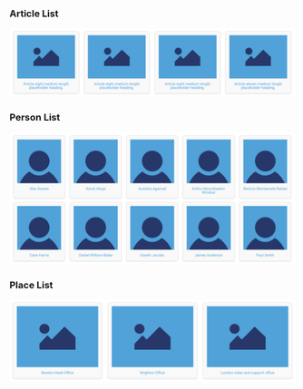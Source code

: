 ### Article List
[![Screenshot](custom_components/article_list/preview.png)](custom_components/article_list)

### Person List
[![Screenshot](custom_components/person_list/preview.png)](custom_components/person_list)

### Place List
[![Screenshot](custom_components/place_list/preview.png)](custom_components/place_list)
